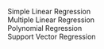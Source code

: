 Simple Linear Regression
<br>
Multiple Linear Regression
<br>
Polynomial Regression
<br>
Support Vector Regression
